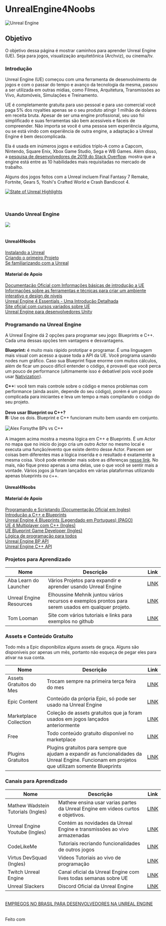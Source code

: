 
 
# UnrealEngine4Noobs
 
<img src="https://i.imgur.com/hDTZYUP.png" alt="Unreal Engine">
 
 
## Objetivo
<p align="left">
O objetivo dessa página é mostrar caminhos para aprender Unreal Engine (UE). Seja para jogos, visualização arquitetônica (Archviz), ou cinema/tv. 
</p>
 
### Introdução
<p align="left">
Unreal Engine (UE) começou com uma ferramenta de desenvolvimento de jogos e com o passar do tempo e avanço da tecnologia da mesma, passou a ser utilizada em outras midias, como Filmes, Arquitetura, Transmissões ao Vivo, Automóveis, Simulações e Treinamento.</p> 
<p>
UE é completamente gratuita para uso pessoal e para uso comercial você paga 5% dos royalties apenas se o seu produto atingir 1 milhão de dolares em receita bruta. Apesar de ser uma engine profissional, seu uso foi simplificado e suas ferramentas são bem acessíveis e fáceis de compreender. Não importa se você é uma pessoa sem experiência alguma, ou se está vindo com experiência de outra engine, a adaptação a Unreal Engine é bem descomplicada.
</p>
Ela é usada em inúmeros jogos e estúdios triplo-A como a Capcom, Nintendo, Square Enix, Xbox Game Studio, Sega e WB Games. Além disso, a <a href="https://insights.stackoverflow.com/survey/2019#technology-_-most-loved-dreaded-and-wanted-other-frameworks-libraries-and-tools">pesquisa de desenvolvedores de 2019 do Stack Overflow</a>. mostra que a engine está entre as 10 habilidades mais requisitadas no mercado de trabalho. 

Alguns dos jogos feitos com a Unreal incluem Final Fantasy 7 Remake, Fortnite, Gears 5, Yoshi's Crafted World e Crash Bandicoot 4.
 
[![State of Unreal Highlights](https://i.imgur.com/tQoYm4Y.png)](https://youtu.be/We1N-7M_hM4)

<br>

### Usando Unreal Engine
<p align="left">
<img src="https://i.imgur.com/BfE2cQj.png">
<br>
<br>

#### Unreal4Noobs
<a href="Unreal/intalando_unreal.md">Instalando a Unreal</a> <br>
<a href="Unreal/primeiro_projeto.md">Criando o primeiro Projeto</a> <br>
<a href="">Se familiarizando com a Unreal</a>

#### Material de Apoio 
<a href="https://docs.unrealengine.com/4.26/en-US/Basics/" target="_blank">Documentação Oficial com Informações básicas de introdução a UE</a><br> 
<a href="https://docs.unrealengine.com/4.26/en-US/BuildingWorlds/" target="_blank">Informações sobre as ferramentas e técnicas para criar um ambiente interativo e design de níveis</a><br> 
<a href="" target="_blank">Unreal Engine 4 Essentials - Uma Introdução Detalhada</a> <br> 
<a href="https://www.unrealengine.com/en-US/onlinelearning-courses" target="_blank">Site oficial com cursos variados sobre UE</a><br> 
<a href="https://docs.unrealengine.com/4.26/en-US/Basics/UnrealEngineForUnityDevs/" target="_blank">Unreal Engine para desenvolvedores Unity</a><br> 

 
### Programando na Unreal Engine
A Unreal Engine dá 2 opções para programar seu jogo: Blueprints e C++. Cada uma dessas opções tem vantagens e desvantagens.
 
**Blueprint:** é muito mais rápido prototipar e programar. É uma linguagem mais visual com acesso a quase toda a API da UE. Você programa usando nodes num gráfico. Caso sua Blueprint fique enorme com muitos cálculos, além de ficar um pouco dificil entender o código, é provavél que você perca um pouco de performance (ultimamente isso é debatível pois você pode usar <a href="https://docs.unrealengine.com/4.26/en-US/ProgrammingAndScripting/Blueprints/TechnicalGuide/NativizingBlueprints/" target="_blank"> Nativization</a>). 
 
**C++:** você tem mais controle sobre o código e menos problemas com performance (ainda assim, depende do seu código), porém é um pouco complicada para iniciantes e leva um tempo a mais compilando o código do seu projeto.
<br>
<br>
**Devo usar Blueprint ou C++?**<br>
**R:** Use os dois. Blueprint e C++ funcionam muito bem usando em conjunto. 
<br>
<br>
<img src="https://i.imgur.com/45TSEfy.png" alt="Alex Forsythe BPs vs C++">
<br>
<br>
A imagem acima mostra a mesma lógica em C++ e Blueprints. É um Actor no mapa que no inicio do jogo cria um outro Actor no mesmo local e executa uma função/evento que existe dentro desse Actor. Parecem ser coisas bem diferentes mas a lógica inserida e o resultado é exatamente a mesma coisa. Você pode entender mais sobre as diferenças <a href="http://awforsythe.com/unreal/blueprints_vs_cpp/" target="_blank">nesse link</a>. No mais, não fique preso apenas a uma delas, use o que você se sentir mais a vontade. Vários jogos já foram lançados em várias plataformas utilizando apenas blueprints ou c++.
 
#### Unreal4Noobs

#### Material de Apoio
<a href="https://docs.unrealengine.com/4.26/en-US/ProgrammingAndScripting/" target="_blank">Programando e Scriptando (Documentação Oficial em Ingles)</a><br>
<a href="https://romeroblueprints.blogspot.com/p/sumario.html" target="_blank">Introdução a C++ e Blueprints</a><br> 
<a href="https://www.udemy.com/share/101sVWAkEad1tSQHg=/" target="_blank">Unreal Engine 4 Blueprints (Legendado em Portugues) (PAGO)</a><br>
<a href="https://www.udemy.com/share/101XsEAkEad1tSQHg=/" target="_blank">UE 4 Multiplayer com C++ (Ingles)</a><br> 
<a href="https://www.udemy.com/share/1024WaAkEad1tSQHg=/" target="_blank">UE Blueprint Game Developer (Ingles)</a><br> 
<a href="https://www.udemy.com/course/logica-de-programacao-para-todos/" target="_blank">Lógica de programação para todos</a><br>
<a href="https://docs.unrealengine.com/4.26/en-US/BlueprintAPI/" target="_blank">Unreal Engine BP API </a><br>
<a href="https://docs.unrealengine.com/4.26/en-US/API/" target="_blank">Unreal Engine C++ API</a><br>
 
### Projetos para Aprendizado
 
| Nome | Descrição |  Link | 
| ------ | ------ | ------ | 
| Aba Learn do Launcher | Vários Projetos para expandir e aprender usando Unreal Engine | <a href="https://launcher-website-prod07.ol.epicgames.com/ue/learn" target="_blank">LINK</a> | 
| Unreal Engine Resources | Elhoussine Mehnik juntou vários recursos e exemplos prontos para serem usados em qualquer projeto.  | <a href="https://unrealengineresources.com/projects" target="_blank">LINK</a> | 
| Tom Looman | Site com vários tutoriais e links para exemplos no github | <a href="https://www.tomlooman.com/" target="_blank">LINK</a> | 
 
 
 
### Assets e Conteúdo Gratuito
Todo mês a Epic disponibiliza alguns assets de graça. 
Alguns são disponíveis por apenas um mês, portanto não esqueça de pegar eles para ativar na sua conta.
 
| Nome | Descrição |  Link | 
| ------ | ------ | ------ | 
| Assets Gratuitos do Mes | Trocam sempre na primeira terça feira do mes | <a href="https://www.unrealengine.com/marketplace/en-US/assets?count=100&sortBy=effectiveDate&sortDir=DESC&start=0&tag=4910" target="_blank">LINK</a> | 
| Epic Content | Conteúdo da própria Epic, só pode ser usado na Unreal Engine | <a href="https://www.unrealengine.com/marketplace/en-US/profile/Epic+Games?count=100&sortBy=effectiveDate&sortDir=DESC&start=0" target="_blank">LINK</a> | 
| Marketplace Collection | Coleção de assets gratuitos que ja foram usados em jogos lançados anteriormente | <a href="https://www.unrealengine.com/marketplace/en-US/assets?count=100&sortBy=effectiveDate&sortDir=DESC&start=0&tag=13960" target="_blank">LINK</a> | 
| Free | Todo conteúdo gratuito disponível no marketplace | <a href="https://www.unrealengine.com/marketplace/en-US/free?count=100&sortBy=effectiveDate&sortDir=DESC&start=0" target="_blank">LINK</a> | 
| Plugins Gratuitos | Plugins gratuitos para sempre que ajudam a expandir as funcionalidades da Unreal Engine. Funcionam em projetos que utilizam somente Blueprints | <a href="https://www.unrealengine.com/marketplace/en-US/content-cat/assets/codeplugins?count=100&priceRange=%5B0%2C0%5D&sortBy=effectiveDate&sortDir=ASC&start=0" target="_blank">LINK</a> | 
 
 
### Canais para Aprendizado
 
| Nome | Descrição |  Link | 
| ------ | ------ | ------ | 
| Mathew Wadstein Tutorials (Ingles) | Mathew ensina usar varias partes da Unreal Engine em videos curtos e objetivos. | <a href="https://www.youtube.com/c/MathewWadsteinTutorials/videos" target="_blank">LINK</a> | 
| Unreal Engine Youtube (Ingles) | Contém as novidades da Unreal Engine e transmissões ao vivo armazenadas | <a href="https://www.youtube.com/c/UnrealEngine/videos" target="_blank">LINK</a> | 
| CodeLikeMe | Tutoriais recriando funcionalidades de outros jogos | <a href="https://www.youtube.com/c/CodeLikeMe/videos" target="_blank">LINK</a> | 
| Virtus DevSquad (Ingles) | Videos Tutoriais ao vivo de programação  | <a href="https://www.youtube.com/user/VirtusEdu/videos" target="_blank">LINK</a> | 
| Twitch Unreal Engine | Canal oficial da Unreal Engine com lives todas semanas sobre UE | <a href="https://www.twitch.tv/unrealengine" target="_blank">LINK</a> | 
| Unreal Slackers | Discord Oficial da Unreal Engine |  <a href="https://discord.gg/unreal-slackers" target="_blank">LINK</a> | 
 
<br>
<a href="https://br.indeed.com/empregos?q=unreal%20engine&chnl=6545_UnrealEngine4" target="_blank">EMPREGOS NO BRASIL PARA DESENVOLVEDORES NA UNREAL ENGINE</a>
<br>
<br>
 
<p align="left">
   Feito com <img height="16" src="https://i.imgur.com/Hcqxxhx.gif">
</p>